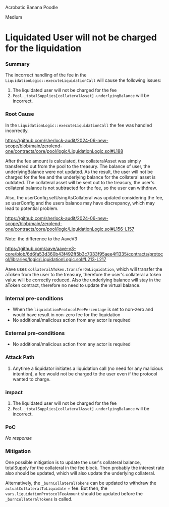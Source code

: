 Acrobatic Banana Poodle

Medium

# Liquidated User will not be charged for the liquidation

### Summary

The incorrect handling of the fee in the `LiquidationLogic::executeLiquidationCall` will cause the following issues:

1. The liquidated user will not be charged for the fee
2. `Pool._totalSupplies[collateralAsset].underlyingBalance` will be incorrect.

### Root Cause

In the `LiquidationLogic::executeLiquidationCall` the fee was handled incorrectly.

https://github.com/sherlock-audit/2024-06-new-scope/blob/main/zerolend-one/contracts/core/pool/logic/LiquidationLogic.sol#L188

After the fee amount is calculated, the collateralAsset was simply transferred out from the pool to the treasury.
The balance of user, the underlyingBalance were not updated.
As the result, the user will not be charged for the fee and the underlying balance for the collateral asset is outdated.
The collateral asset will be sent out to the treasury, the user's collateral balance is not subtracted for the fee, so the user can withdraw.

Also, the userConfig.setUsingAsCollateral was updated considering the fee, so userConfig and the users balance may have discrepancy, which may lead to potential problem.

https://github.com/sherlock-audit/2024-06-new-scope/blob/main/zerolend-one/contracts/core/pool/logic/LiquidationLogic.sol#L156-L157

Note: the difference to the AaveV3

https://github.com/aave/aave-v3-core/blob/6d6fa53d360b43f492ff5b3c7033f95aee4f1335/contracts/protocol/libraries/logic/LiquidationLogic.sol#L213-L217

Aave uses `collateralAToken.transferOnLiquidation`, which will transfer the aToken from the user to the treasury, therefore the user's collateral a token value will be correctly reduced. Also the underlying balance will stay in the aToken contract, therefore no need to update the virtual balance.

### Internal pre-conditions

- When the `liquidationProtocolFeePercentage` is set to non-zero and would have result in non-zero fee for the liquidation
- No additional/malicious action from any actor is required

### External pre-conditions

- No additional/malicious action from any actor is required

### Attack Path

1. Anytime a liquidator initiates a liquidation call (no need for any malicious intention), a fee would not be charged to the user even if the protocol wanted to charge.

### impact

1. The liquidated user will not be charged for the fee
2. `Pool._totalSupplies[collateralAsset].underlyingBalance` will be incorrect.

### PoC

_No response_

### Mitigation

One possible mitigation is to update the user's collateral balance, totalSupply for the collateral in the fee block. Then probably the interest rate also should be updated, which will also update the underlying collateral.

Alternatively, the `_burnCollateralTokens` can be updated to withdraw the `actualCollateralToLiquidate` + fee. But then, the `vars.liquidationProtocolFeeAmount` should be updated before the `_burnCollateralTokens` is called.
